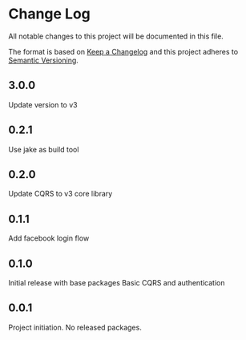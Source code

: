 # Change Log
All notable changes to this project will be documented in this file.

The format is based on [Keep a Changelog](http://keepachangelog.com/)
and this project adheres to [Semantic Versioning](http://semver.org/).

## 3.0.0
Update version to v3
## 0.2.1
Use jake as build tool
## 0.2.0
Update CQRS to v3 core library
## 0.1.1
Add facebook login flow
## 0.1.0
Initial release with base packages
Basic CQRS and authentication
## 0.0.1
Project initiation. No released packages.
